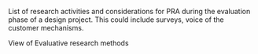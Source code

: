 List of research activities and considerations for PRA during the evaluation phase of a design project. This could include surveys, voice of the customer mechanisms.

View of Evaluative research methods

